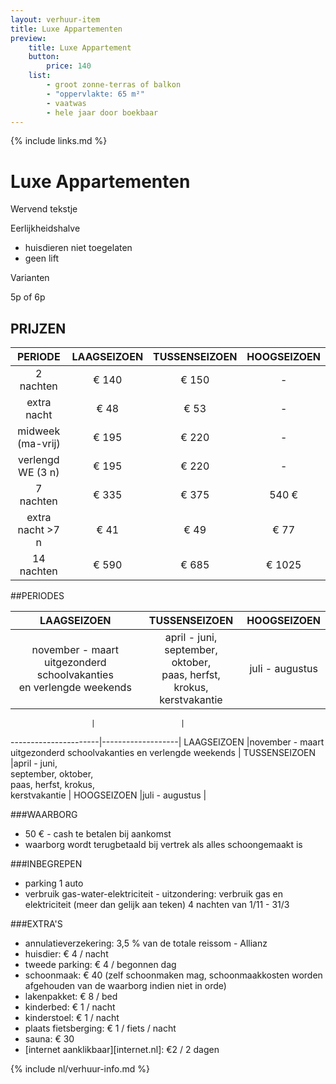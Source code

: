 ```yaml
---
layout: verhuur-item
title: Luxe Appartementen
preview: 
    title: Luxe Appartement
    button:
        price: 140
    list:
        - groot zonne-terras of balkon
        - "oppervlakte: 65 m²"
        - vaatwas
        - hele jaar door boekbaar
---
```

{% include links.md %}

# Luxe Appartementen

Wervend tekstje


Eerlijkheidshalve

- huisdieren niet toegelaten
- geen lift
    
Varianten

5p of 6p


## PRIJZEN

PERIODE             | LAAGSEIZOEN | TUSSENSEIZOEN | HOOGSEIZOEN |
:------------------:|:-----------:|:-------------:|:-----------:|
2 nachten           |€ 140        |€ 150          |-          
extra nacht         |€ 48         |€ 53           |-            
midweek (ma-vrij)   |€ 195        |€ 220          |-
verlengd WE (3 n)   |€ 195        |€ 220          |-
7 nachten           |€ 335        |€ 375          | 540 €
extra nacht >7 n    |€ 41         |€ 49           | € 77
14 nachten          |€ 590        |€ 685          | € 1025


##PERIODES

LAAGSEIZOEN           |TUSSENSEIZOEN      |    HOOGSEIZOEN|
:--------------------:|:-----------------:|:-------------:|
november - maart <br>uitgezonderd schoolvakanties <br>en verlengde weekends | april - juni, <br>september, oktober, <br>paas, herfst, krokus, <br>kerstvakantie | juli - augustus

                      |                   |
----------------------|-------------------|
LAAGSEIZOEN           |november - maart <br>uitgezonderd schoolvakanties en verlengde weekends    |
TUSSENSEIZOEN         |april - juni, <br>september, oktober, <br>paas, herfst, krokus, <br>kerstvakantie |
HOOGSEIZOEN           |juli - augustus    |

###WAARBORG
- 50 € - cash te betalen bij aankomst
- waarborg wordt terugbetaald bij vertrek als alles schoongemaakt is

###INBEGREPEN
- parking 1 auto
- verbruik gas-water-elektriciteit - uitzondering: verbruik gas en elektriciteit (meer dan gelijk aan teken) 4 nachten van 1/11 - 31/3

###EXTRA'S
- annulatieverzekering: 3,5 % van de totale reissom - Allianz
- huisdier: € 4 / nacht
- tweede parking: € 4 / begonnen dag
- schoonmaak: € 40 (zelf schoonmaken mag, schoonmaakkosten worden afgehouden van de waarborg indien niet in orde)
- lakenpakket: € 8 / bed
- kinderbed: € 1 / nacht
- kinderstoel: € 1 / nacht
- plaats fietsberging: € 1 / fiets / nacht
- sauna: € 30
- [internet aanklikbaar][internet.nl]: €2 / 2 dagen

{% include nl/verhuur-info.md %}

